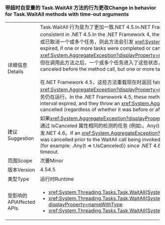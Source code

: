 ### <a name="change-in-behavior-for-taskwaitall-methods-with-time-out-arguments"></a><span data-ttu-id="dbd03-101">带超时自变量的 Task.WaitAll 方法的行为更改</span><span class="sxs-lookup"><span data-stu-id="dbd03-101">Change in behavior for Task.WaitAll methods with time-out arguments</span></span>

|   |   |
|---|---|
|<span data-ttu-id="dbd03-102">详细信息</span><span class="sxs-lookup"><span data-stu-id="dbd03-102">Details</span></span>|<span data-ttu-id="dbd03-103">Task.WaitAll 行为是为了更加一致.NET 4.5.In.NET Framework 4 中，这些方法的行为不一致。</span><span class="sxs-lookup"><span data-stu-id="dbd03-103">Task.WaitAll behavior was made more consistent in .NET 4.5.In the .NET Framework 4, these methods behaved inconsistently.</span></span> <span data-ttu-id="dbd03-104">当超时到期时，如果在调用此方法之前已完成或已取消一个或多个任务，则此方法会引发 <xref:System.AggregateException?displayProperty=name> 异常。</span><span class="sxs-lookup"><span data-stu-id="dbd03-104">When the time-out expired, if one or more tasks were completed or canceled before the method call, the method threw an <xref:System.AggregateException?displayProperty=name> exception.</span></span> <span data-ttu-id="dbd03-105">在超时到期时，如果在调用此方法之前尚未完成或取消任何任务，但在调用此方法之后，一个或多个任务进入了这些状态，则该方法返回 false。</span><span class="sxs-lookup"><span data-stu-id="dbd03-105">When the time-out expired, if no tasks were completed or canceled before the method call, but one or more tasks entered these states after the method call, the method returned false.</span></span><br/><br/><span data-ttu-id="dbd03-106">在.NET Framework 4.5，这些方法重载现在时返回 false 的任何任务仍在运行时的超时间隔过期，并且它们将引发<xref:System.AggregateException?displayProperty=name>异常仅当取消某个输入的任务 （无论它是之前或之后方法调用） 和任何其他任务仍在运行。</span><span class="sxs-lookup"><span data-stu-id="dbd03-106">In the .NET Framework 4.5, these method overloads now return false if any tasks are still running when the time-out interval expired, and they throw an <xref:System.AggregateException?displayProperty=name> exception only if an input task was cancelled (regardless of whether it was before or after the method call) and no other tasks are still running.</span></span>|
|<span data-ttu-id="dbd03-107">建议</span><span class="sxs-lookup"><span data-stu-id="dbd03-107">Suggestion</span></span>|<span data-ttu-id="dbd03-108">如果<xref:System.AggregateException?displayProperty=name>正在捕获作为一种检测已取消正在调用 WaitAll 调用之前，代码应改为执行通过 IsCanceled 属性相同的检测的任务 (例如:。Any(t =&gt; t.IsCanceled)) 因为如果在超时之前完成所有等待的任务，仅将在这种情况下引发.NET 4.6。</span><span class="sxs-lookup"><span data-stu-id="dbd03-108">If an <xref:System.AggregateException?displayProperty=name> was being caught as a means of detecting a task that was cancelled prior to the WaitAll call being invoked, that code should instead do the same detection via the IsCanceled property (for example: .Any(t =&gt; t.IsCanceled)) since .NET 4.6 will only throw in that case if all awaited tasks are completed prior to the timeout.</span></span>|
|<span data-ttu-id="dbd03-109">范围</span><span class="sxs-lookup"><span data-stu-id="dbd03-109">Scope</span></span>|<span data-ttu-id="dbd03-110">次要</span><span class="sxs-lookup"><span data-stu-id="dbd03-110">Minor</span></span>|
|<span data-ttu-id="dbd03-111">版本</span><span class="sxs-lookup"><span data-stu-id="dbd03-111">Version</span></span>|<span data-ttu-id="dbd03-112">4.5</span><span class="sxs-lookup"><span data-stu-id="dbd03-112">4.5</span></span>|
|<span data-ttu-id="dbd03-113">类型</span><span class="sxs-lookup"><span data-stu-id="dbd03-113">Type</span></span>|<span data-ttu-id="dbd03-114">运行时</span><span class="sxs-lookup"><span data-stu-id="dbd03-114">Runtime</span></span>|
|<span data-ttu-id="dbd03-115">受影响的 API</span><span class="sxs-lookup"><span data-stu-id="dbd03-115">Affected APIs</span></span>|<ul><li><xref:System.Threading.Tasks.Task.WaitAll(System.Threading.Tasks.Task[],System.Int32)?displayProperty=nameWithType></li><li><xref:System.Threading.Tasks.Task.WaitAll(System.Threading.Tasks.Task[],System.Int32,System.Threading.CancellationToken)?displayProperty=nameWithType></li><li><xref:System.Threading.Tasks.Task.WaitAll(System.Threading.Tasks.Task[],System.TimeSpan)?displayProperty=nameWithType></li></ul>|

